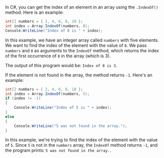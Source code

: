 In C#, you can get the index of an element in an array using the `.IndexOf()` method. Here is an example:

```csharp
int[] numbers = { 2, 4, 6, 8, 10 };
int index = Array.IndexOf(numbers, 8);
Console.WriteLine("Index of 8 is " + index);
```

In this example, we have an integer array called `numbers` with five elements. We want to find the index of the element with the value of `8`. We pass `numbers` and `8` as arguments to the `IndexOf` method, which returns the index of the first occurrence of `8` in the array (which is 3). 

The output of this program would be: `Index of 8 is 3`.

If the element is not found in the array, the method returns `-1`. Here's an example:

```csharp
int[] numbers = { 2, 4, 6, 8, 10 };
int index = Array.IndexOf(numbers, 5);
if (index != -1)
{
    Console.WriteLine("Index of 5 is " + index);
}
else
{
    Console.WriteLine("5 was not found in the array.");
}
```

In this example, we're trying to find the index of the element with the value of `5`. Since `5` is not in the `numbers` array, the `IndexOf` method returns `-1`, and the program prints: `5 was not found in the array.`.
